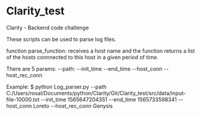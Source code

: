 # Clarity_test
Clarity - Backend code challenge

These scripts can be used to parse log files.

function parse_function: receives a host name and the function returns a list of the hosts connnected to this host in a given period of time.

There are 5 params:
    --path: 
    --init_time
    --end_time
    --host_conn
    --host_rec_conn

Example: $ python Log_parser.py --path C:/Users/rosal/Documents/python/Clarity/Git/Clarity_test/src/data/input-file-10000.txt --init_time 1565647204351 --end_time 1565733598341 --host_conn Loreto --host_rec_conn Genysis

